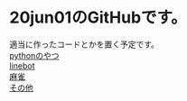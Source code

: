 # 20jun01のGitHubです。

適当に作ったコードとかを置く予定です。  
[pythonのやつ](https://github.com/20jun01/first/tree/master/%E3%82%B8%E3%83%A5%E3%83%94%E3%82%BF%E3%83%BC%E3%83%8E%E3%83%BC%E3%83%88%E3%83%96%E3%83%83%E3%82%AF%E7%94%A8)  
[linebot](https://github.com/20jun01/first/tree/master/forbot)  
[麻雀](https://github.com/20jun01/first/blob/master/RLmahjong.ipynb)  
[その他](https://github.com/20jun01/first/tree/master/else)
